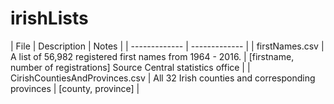 # irishLists

| File  | Description | Notes |
| ------------- | ------------- |
| firstNames.csv  | A list of 56,982 registered first names from 1964 - 2016. | [firstname, number of registrations] Source Central statistics office  |
| CirishCountiesAndProvinces.csv  |  All 32 Irish counties and corresponding provinces | [county, province] |

